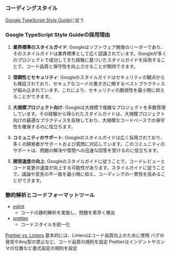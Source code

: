 

### コーディングスタイル

[Google TypeScript Style Guide](https://google.github.io/styleguide/tsguide.html)に従う

### Google TypeScript Style Guideの採用理由

1. **業界標準のスタイルガイド**: Googleはソフトウェア開発のリーダーであり、そのスタイルガイドは業界標準として広く認識されています。Googleが多くのプロジェクトで成功してきた経験に基づいたスタイルガイドを採用することで、コード品質と保守性を向上させることが期待できます。

2. **信頼性とセキュリティ**: Googleのスタイルガイドはセキュリティの観点からも検証されており、セキュアなコードの書き方に関するベストプラクティスが組み込まれています。これにより、セキュリティの脆弱性を最小限に抑えることができます。

3. **大規模プロジェクト向け**: Googleは大規模で複雑なプロジェクトを多数管理しています。その経験から得られたスタイルガイドは、大規模プロジェクト向けの最適なプラクティスを反映しており、大規模なコードベースでの保守性を確保するのに役立ちます。

4. **コミュニティのサポート**: Googleのスタイルガイドは広く採用されており、多くの開発者がサポートおよび質問に対応しています。このコミュニティのサポートは、問題の解決や質問への迅速な回答を受けるのに役立ちます。

5. **開発速度の向上**: Googleのスタイルガイドに従うことで、コードレビューとコード変更の速度が向上する可能性があります。スタイルガイドに従うことで、議論や意見の不一致を最小限に抑え、コーディングの一貫性を高めることができます。


### 静的解析とコードフォーマットツール

- [eslint](https://eslint.org/)
  - コードの静的解析を実施し、問題を素早く検出
- [prettier](https://prettier.io/)
  - コードスタイルを統一化

[Prettier vs. Linters](https://prettier.io/docs/en/comparison)
基本的には、Lintersはコード品質向上のために使用
バグの発見やAny型の禁止など、コード品質の規則を設定
Prettierはインデントやカンマの位置など書式設定の規則を設定